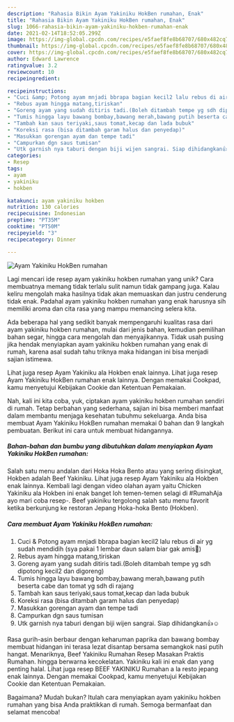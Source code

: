 ```yaml
---
description: "Rahasia Bikin Ayam Yakiniku HokBen rumahan, Enak"
title: "Rahasia Bikin Ayam Yakiniku HokBen rumahan, Enak"
slug: 1066-rahasia-bikin-ayam-yakiniku-hokben-rumahan-enak
date: 2021-02-14T18:52:05.299Z
image: https://img-global.cpcdn.com/recipes/e5faef8fe8b68707/680x482cq70/ayam-yakiniku-hokben-rumahan-foto-resep-utama.jpg
thumbnail: https://img-global.cpcdn.com/recipes/e5faef8fe8b68707/680x482cq70/ayam-yakiniku-hokben-rumahan-foto-resep-utama.jpg
cover: https://img-global.cpcdn.com/recipes/e5faef8fe8b68707/680x482cq70/ayam-yakiniku-hokben-rumahan-foto-resep-utama.jpg
author: Edward Lawrence
ratingvalue: 3.2
reviewcount: 10
recipeingredient:

recipeinstructions:
- "Cuci &amp; Potong ayam mnjadi bbrapa bagian kecil2 lalu rebus di air yg sudah mendidih (sya pakai 1 lembar daun salam biar gak amis🤭)"
- "Rebus ayam hingga matang,tiriskan"
- "Goreng ayam yang sudah ditiris tadi.(Boleh ditambah tempe yg sdh dipotong kecil2 dan digoreng)"
- "Tumis hingga layu bawang bombay,bawang merah,bawang putih beserta cabe dan tomat yg sdh di rajang"
- "Tambah kan saus teriyaki,saus tomat,kecap dan lada bubuk"
- "Koreksi rasa (bisa ditambah garam halus dan penyedap)"
- "Masukkan gorengan ayam dan tempe tadi"
- "Campurkan dgn saus tumisan"
- "Utk garnish nya taburi dengan biji wijen sangrai. Siap dihidangkan👍☺️"
categories:
- Resep
tags:
- ayam
- yakiniku
- hokben

katakunci: ayam yakiniku hokben 
nutrition: 130 calories
recipecuisine: Indonesian
preptime: "PT35M"
cooktime: "PT50M"
recipeyield: "3"
recipecategory: Dinner

---
```



![Ayam Yakiniku HokBen rumahan](https://img-global.cpcdn.com/recipes/e5faef8fe8b68707/680x482cq70/ayam-yakiniku-hokben-rumahan-foto-resep-utama.jpg)

Lagi mencari ide resep ayam yakiniku hokben rumahan yang unik? Cara membuatnya memang tidak terlalu sulit namun tidak gampang juga. Kalau keliru mengolah maka hasilnya tidak akan memuaskan dan justru cenderung tidak enak. Padahal ayam yakiniku hokben rumahan yang enak harusnya sih memiliki aroma dan cita rasa yang mampu memancing selera kita.

Ada beberapa hal yang sedikit banyak mempengaruhi kualitas rasa dari ayam yakiniku hokben rumahan, mulai dari jenis bahan, kemudian pemilihan bahan segar, hingga cara mengolah dan menyajikannya. Tidak usah pusing jika hendak menyiapkan ayam yakiniku hokben rumahan yang enak di rumah, karena asal sudah tahu triknya maka hidangan ini bisa menjadi sajian istimewa.

Lihat juga resep Ayam Yakiniku ala Hokben enak lainnya. Lihat juga resep Ayam Yakiniku HokBen rumahan enak lainnya. Dengan memakai Cookpad, kamu menyetujui Kebijakan Cookie dan Ketentuan Pemakaian.


Nah, kali ini kita coba, yuk, ciptakan ayam yakiniku hokben rumahan sendiri di rumah. Tetap berbahan yang sederhana, sajian ini bisa memberi manfaat dalam membantu menjaga kesehatan tubuhmu sekeluarga. Anda bisa membuat Ayam Yakiniku HokBen rumahan memakai 0 bahan dan 9 langkah pembuatan. Berikut ini cara untuk membuat hidangannya.

<!--inarticleads1-->

##### Bahan-bahan dan bumbu yang dibutuhkan dalam menyiapkan Ayam Yakiniku HokBen rumahan:



Salah satu menu andalan dari Hoka Hoka Bento atau yang sering disingkat, Hokben adalah Beef Yakiniku. Lihat juga resep Ayam Yakiniku ala Hokben enak lainnya. Kembali lagi dengan video olahan ayam yaitu Chicken Yakiniku ala Hokben ini enak banget loh temen-temen selagi di #RumahAja ayo mari coba resep-. Beef yakiniku tergolong salah satu menu favorit ketika berkunjung ke restoran Jepang Hoka-hoka Bento (Hokben). 

<!--inarticleads2-->

##### Cara membuat Ayam Yakiniku HokBen rumahan:

1. Cuci &amp; Potong ayam mnjadi bbrapa bagian kecil2 lalu rebus di air yg sudah mendidih (sya pakai 1 lembar daun salam biar gak amis🤭)
1. Rebus ayam hingga matang,tiriskan
1. Goreng ayam yang sudah ditiris tadi.(Boleh ditambah tempe yg sdh dipotong kecil2 dan digoreng)
1. Tumis hingga layu bawang bombay,bawang merah,bawang putih beserta cabe dan tomat yg sdh di rajang
1. Tambah kan saus teriyaki,saus tomat,kecap dan lada bubuk
1. Koreksi rasa (bisa ditambah garam halus dan penyedap)
1. Masukkan gorengan ayam dan tempe tadi
1. Campurkan dgn saus tumisan
1. Utk garnish nya taburi dengan biji wijen sangrai. Siap dihidangkan👍☺️


Rasa gurih-asin berbaur dengan keharuman paprika dan bawang bombay membuat hidangan ini terasa lezat disantap bersama semangkok nasi putih hangat. Menariknya, Beef Yakiniku Rumahan Resep Masakan Praktis Rumahan. hingga berwarna kecokelatan. Yakiniku kali ini enak dan yang penting halal. Lihat juga resep BEEF YAKINIKU Rumahan a la resto jepang enak lainnya. Dengan memakai Cookpad, kamu menyetujui Kebijakan Cookie dan Ketentuan Pemakaian. 

Bagaimana? Mudah bukan? Itulah cara menyiapkan ayam yakiniku hokben rumahan yang bisa Anda praktikkan di rumah. Semoga bermanfaat dan selamat mencoba!
